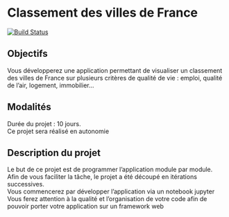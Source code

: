 # Classement des villes de France


[![Build Status](https://travis-ci.com/martync/campus-cities.svg?branch=master)](https://travis-ci.com/martync/campus-cities)


## Objectifs 
Vous développerez une application permettant de visualiser un classement des villes de France sur plusieurs critères de qualité de vie : emploi, qualité de l’air, logement, immobilier...

## Modalités 
Durée du projet : 10 jours.   
Ce projet sera réalisé en autonomie

## Description du projet  
Le but de ce projet est de programmer l’application module par module.   
Afin de vous faciliter la tâche, le projet a été découpé en itérations successives.   
Vous commencerez par développer l’application via un notebook jupyter  
Vous ferez attention à la qualité et l’organisation de votre code afin de pouvoir porter votre application sur un framework web  

